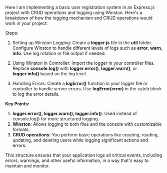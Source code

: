 Here I am implementing a basic user registration system in an Express.js project with CRUD operations and logging using Winston. Here's a breakdown of how the logging mechanism and CRUD operations would work in your project:

Steps:
1. Setting up Winston Logging:
Create a **logger.js** file in the **util** folder.
Configure Winston to handle different levels of logs such as **error**, **warn**, **info**.
Use log rotation or file output if needed.

2. Using Winston in Controller:
Import the logger in your controller files.
Replace **console.log()** with **logger.error()**, **logger.warn()**, or **logger.info()** based on the log level.

3. Handling Errors:
Create a **logError()** function in your logger file or controller to handle server errors.
Use **logError(error)** in the catch block to log the error details.

**Key Points:**
1. **logger.error(), logger.warn(), logger.info()**: Used instead of console.log() for more structured logging.
2. **Winston**: Allows logging to both files and the console with customizable formats.
3. **CRUD operations:** You perform basic operations like creating, reading, updating, and deleting users while logging significant actions and errors.

This structure ensures that your application logs all critical events, including errors, warnings, and other useful information, in a way that's easy to maintain and monitor.
